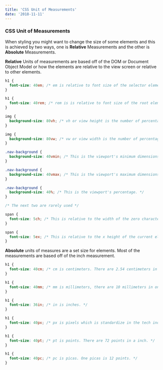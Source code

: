 ```yaml
---
title: 'CSS Unit of Measurements'
date: '2018-11-11'
---
```


### CSS Unit of Measurements

When styling you might want to change the size of some elements and this is achieved by two ways, one is **Relative** Measurements and the other is **Absolute** Measurements. 

**Relative** Units of measurements are based off of the DOM or Document Object Model or how the elements are relative to the view screen or relative to other elements.

```CSS
h1 {
  font-size: 40em; /* em is relative to font size of the selector element so 40em is 40 times the originals h1 font size. */
}

h1 {
  font-size: 40rem; /* rem is is relative to font size of the root element whatever root element of the selector element is. */
}

img {
  background-size: 80vh; /* vh or view height is the number of percentage of the height of the viewport or what the user can see on the screen. */
}

img {
  background-size: 80vw; /* vw or view width is the number of percentage of the width of the viewport or what the user can see on the screen. */
}

.nav-background {
  background-size: 40vmin; /* This is the viewport's minimum dimensions. */
}

.nav-background {
  background-size: 40vmax; /* This is the viewport's maximum dimensions. */
}

.nav-background {
  background-size: 40%; /* This is the viewport's percentage. */
}

/* The next two are rarely used */

span {
  font-size: 5ch; /* This is relative to the width of the zero character "0". */
}

span {
  font-size: 5ex; /* This is relative to the x height of the current element. */
}
```

**Absolute** units of measures are a set size for elements. Most of the measurements are based off of the inch measurement.

```CSS
h1 {
  font-size: 40cm; /* cm is centimeters. There are 2.54 centimeters in a inch. */
}

h1 {
  font-size: 40mm; /* mm is millimeters, there are 10 millimeters in one centimeter.  */
}

h1 {
  font-size: 36in; /* in is inches. */
}

h1 {
  font-size: 40px; /* px is pixels which is standardize in the tech industry. There are 96 pixels in a inch. */
}

h1 {
  font-size: 40pt; /* pt is points. There are 72 points in a inch. */
}

h1 {
  font-size: 40pc; /* pc is picas. One picas is 12 points. */
}

```